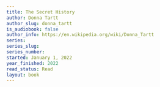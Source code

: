 ```yaml
---
title: The Secret History
author: Donna Tartt
author_slug: donna_tartt
is_audiobook: false
author_info: https://en.wikipedia.org/wiki/Donna_Tartt
series: 
series_slug: 
series_number: 
started: January 1, 2022
year_finished: 2022
read_status: Read
layout: book
---
```

